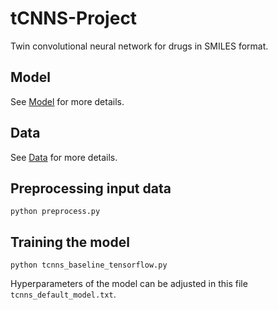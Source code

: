 # tCNNS-Project
Twin convolutional neural network for drugs in SMILES format.

## Model

See [Model](READMEs/Model.md) for more details.

## Data

See [Data](READMEs/Data.md) for more details.

## Preprocessing input data

```
python preprocess.py
```

## Training the model

```
python tcnns_baseline_tensorflow.py
```

Hyperparameters of the model can be adjusted in this file `tcnns_default_model.txt`.

